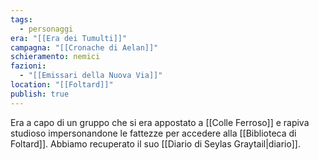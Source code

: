 ```yaml
---
tags:
  - personaggi
era: "[[Era dei Tumulti]]"
campagna: "[[Cronache di Aelan]]"
schieramento: nemici
fazioni:
  - "[[Emissari della Nuova Via]]"
location: "[[Foltard]]"
publish: true
---
```

Era a capo di un gruppo che si era appostato a [[Colle Ferroso]] e rapiva studioso impersonandone le fattezze per accedere alla [[Biblioteca di Foltard]]. Abbiamo recuperato il suo [[Diario di Seylas Graytail|diario]].